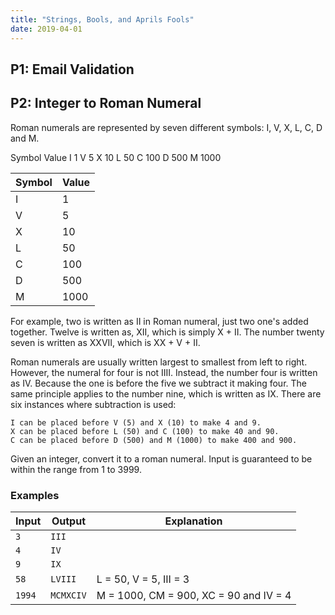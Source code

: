 ```yaml
---
title: "Strings, Bools, and Aprils Fools"
date: 2019-04-01
---
```


## P1: Email Validation
## P2: Integer to Roman Numeral

Roman numerals are represented by seven different symbols: I, V, X, L, C, D and M.

Symbol       Value
I             1
V             5
X             10
L             50
C             100
D             500
M             1000

| Symbol | Value  |
|--------|--------|
| I      | 1      |
| V      | 5      |
| X      | 10     |
| L      | 50     |
| C      | 100    |
| D      | 500    |
| M      | 1000   |

For example, two is written as II in Roman numeral, just two one's added together. Twelve is written as, XII, which is simply X + II. The number twenty seven is written as XXVII, which is XX + V + II.

Roman numerals are usually written largest to smallest from left to right. However, the numeral for four is not IIII. Instead, the number four is written as IV. Because the one is before the five we subtract it making four. The same principle applies to the number nine, which is written as IX. There are six instances where subtraction is used:

    I can be placed before V (5) and X (10) to make 4 and 9. 
    X can be placed before L (50) and C (100) to make 40 and 90. 
    C can be placed before D (500) and M (1000) to make 400 and 900.

Given an integer, convert it to a roman numeral. Input is guaranteed to be within the range from 1 to 3999.

### Examples

| Input      | Output       | Explanation                            |
|------------|--------------|----------------------------------------|
| ```3```    | ```III```    |                                        |
| ```4```    | ```IV```     |                                        |
| ```9```    | ```IX```     |                                        |
| ```58```   | ```LVIII```  | L = 50, V = 5, III = 3                 |
| ```1994``` | ```MCMXCIV```| M = 1000, CM = 900, XC = 90 and IV = 4 |
